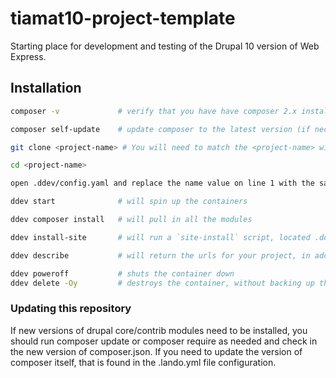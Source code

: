# tiamat10-project-template
Starting place for development and testing of the Drupal 10 version of Web Express.

## Installation
```bash
composer -v             # verify that you have have composer 2.x installed

composer self-update    # update composer to the latest version (if necessary)

git clone <project-name> # You will need to match the <project-name> with a later field

cd <project-name>

open .ddev/config.yaml and replace the name value on line 1 with the same <project-name>

ddev start              # will spin up the containers

ddev composer install   # will pull in all the modules

ddev install-site       # will run a `site-install` script, located .ddev/commands/web/install-site

ddev describe           # will return the urls for your project, in addition to other info

ddev poweroff           # shuts the container down
ddev delete -Oy         # destroys the container, without backing up the database. You can remove the flags to create a backup if you wish
```

### Updating this repository
If new versions of drupal core/contrib modules need to be installed, you should run composer update or composer require as needed and check in the new version of composer.json.  If you need to update the version of composer itself, that is found in the .lando.yml file configuration.
